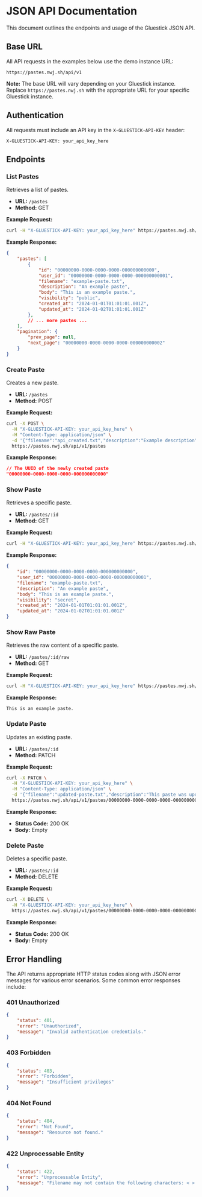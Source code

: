 # JSON API Documentation

This document outlines the endpoints and usage of the Gluestick JSON API.

## Base URL

All API requests in the examples below use the demo instance URL:

```
https://pastes.nwj.sh/api/v1
```

**Note:** The base URL will vary depending on your Gluestick instance. Replace `https://pastes.nwj.sh` with the appropriate URL for your specific Gluestick instance.

## Authentication

All requests must include an API key in the `X-GLUESTICK-API-KEY` header:

```
X-GLUESTICK-API-KEY: your_api_key_here
```

## Endpoints

### List Pastes

Retrieves a list of pastes.

- **URL:** `/pastes`
- **Method:** GET

**Example Request:**
```bash
curl -H "X-GLUESTICK-API-KEY: your_api_key_here" https://pastes.nwj.sh/api/v1/pastes
```

**Example Response:**
```json
{
    "pastes": [
        {
            "id": "00000000-0000-0000-0000-000000000000",
            "user_id": "00000000-0000-0000-0000-000000000001",
            "filename": "example-paste.txt",
            "description": "An example paste",
            "body": "This is an example paste.",
            "visibility": "public",
            "created_at": "2024-01-01T01:01:01.001Z",
            "updated_at": "2024-01-02T01:01:01.001Z"
        },
        // ... more pastes ...
    ],
    "pagination": {
        "prev_page": null,
        "next_page": "00000000-0000-0000-0000-000000000002"
    }
}
```

### Create Paste

Creates a new paste.

- **URL:** `/pastes`
- **Method:** POST

**Example Request:**
```bash
curl -X POST \
  -H "X-GLUESTICK-API-KEY: your_api_key_here" \
  -H "Content-Type: application/json" \
  -d '{"filename":"api_created.txt","description":"Example description","body":"Example body","visibility":"public"}' \
  https://pastes.nwj.sh/api/v1/pastes
```

**Example Response:**
```json
// The UUID of the newly created paste
"00000000-0000-0000-0000-000000000000"
```

### Show Paste

Retrieves a specific paste.

- **URL:** `/pastes/:id`
- **Method:** GET

**Example Request:**
```bash
curl -H "X-GLUESTICK-API-KEY: your_api_key_here" https://pastes.nwj.sh/api/v1/pastes/00000000-0000-0000-0000-000000000000
```

**Example Response:**
```json
{
    "id": "00000000-0000-0000-0000-000000000000",
    "user_id": "00000000-0000-0000-0000-000000000001",
    "filename": "example-paste.txt",
    "description": "An example paste",
    "body": "This is an example paste.",
    "visibility": "secret",
    "created_at": "2024-01-01T01:01:01.001Z",
    "updated_at": "2024-01-02T01:01:01.001Z"
}
```

### Show Raw Paste

Retrieves the raw content of a specific paste.

- **URL:** `/pastes/:id/raw`
- **Method:** GET

**Example Request:**
```bash
curl -H "X-GLUESTICK-API-KEY: your_api_key_here" https://pastes.nwj.sh/api/v1/pastes/00000000-0000-0000-0000-000000000000/raw
```

**Example Response:**
```
This is an example paste.
```

### Update Paste

Updates an existing paste.

- **URL:** `/pastes/:id`
- **Method:** PATCH

**Example Request:**
```bash
curl -X PATCH \
  -H "X-GLUESTICK-API-KEY: your_api_key_here" \
  -H "Content-Type: application/json" \
  -d '{"filename":"updated-paste.txt","description":"This paste was updated","body":"An updated paste body"}' \
  https://pastes.nwj.sh/api/v1/pastes/00000000-0000-0000-0000-000000000000
```

**Example Response:**
- **Status Code:** 200 OK
- **Body:** Empty

### Delete Paste

Deletes a specific paste.

- **URL:** `/pastes/:id`
- **Method:** DELETE

**Example Request:**
```bash
curl -X DELETE \
  -H "X-GLUESTICK-API-KEY: your_api_key_here" \
  https://pastes.nwj.sh/api/v1/pastes/00000000-0000-0000-0000-000000000000
```

**Example Response:**
- **Status Code:** 200 OK
- **Body:** Empty

## Error Handling

The API returns appropriate HTTP status codes along with JSON error messages for various error scenarios. Some common error responses include:

### 401 Unauthorized
```json
{
    "status": 401,
    "error": "Unauthorized",
    "message": "Invalid authentication credentials."
}
```

### 403 Forbidden
```json
{
    "status": 403,
    "error": "Forbidden",
    "message": "Insufficient privileges"
}
```

### 404 Not Found
```json
{
    "status": 404,
    "error": "Not Found",
    "message": "Resource not found."
}
```

### 422 Unprocessable Entity
```json
{
    "status": 422,
    "error": "Unprocessable Entity",
    "message": "Filename may not contain the following characters: < > : \" / \\ | ? *"
}
```
